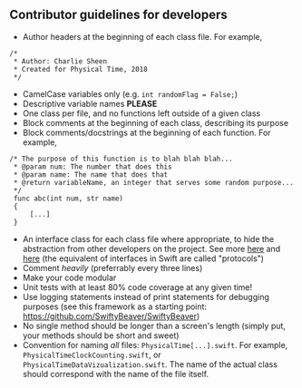 Contributor guidelines for developers
---
* Author headers at the beginning of each class file. For example,
```
/*
 * Author: Charlie Sheen
 * Created for Physical Time, 2018
 */
```
* CamelCase variables only (e.g. `int randomFlag = False;`)
* Descriptive variable names **PLEASE**
* One class per file, and no functions left outside of a given class
* Block comments at the beginning of each class, describing its purpose 
* Block comments/docstrings at the beginning of each function. For example,
```
/* The purpose of this function is to blah blah blah...
 * @param num: The number that does this
 * @param name: The name that does that
 * @return variableName, an integer that serves some random purpose...
 */
 func abc(int num, str name)
 {
     [...]
 }
```
* An interface class for each class file where appropriate, to hide the abstraction from other developers on the project. See more [here](https://developer.apple.com/library/content/documentation/Swift/Conceptual/Swift_Programming_Language/Protocols.html) and [here](https://stackoverflow.com/questions/24071525/what-is-the-equivalent-for-java-interfaces-or-objective-c-protocols-in-swift) (the equivalent of interfaces in Swift are called "protocols")
* Comment *heavily* (preferrably every three lines)
* Make your code modular
* Unit tests with at least 80% code coverage at any given time!
* Use logging statements instead of print statements for debugging purposes (see this framework as a starting point: https://github.com/SwiftyBeaver/SwiftyBeaver)
* No single method should be longer than a screen's length (simply put, your methods should be short and sweet)
* Convention for naming *all* files: `PhysicalTime[...].swift`. For example, `PhysicalTimeClockCounting.swift`, or `PhysicalTimeDataVizualization.swift`. The name of the actual class should correspond with the name of the file itself.
